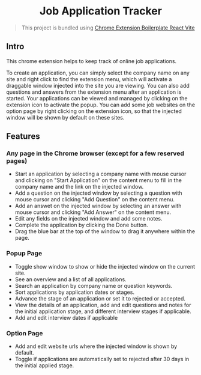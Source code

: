 <div align="center">
<h1> Job Application Tracker</h1>

> This project is bundled using [Chrome Extension Boilerplate React Vite](https://github.com/Jonghakseo/chrome-extension-boilerplate-react-vite)

</div>

## Intro

This chrome extension helps to keep track of online job applications.

To create an application, you can simply select the company name on any site and right click to find the extension menu, which will activate a draggable window injected into the site you are viewing. You can also add questions and answers from the extension menu after an application is started. Your applications can be viewed and managed by clicking on the extension icon to activate the popup. You can add some job websites on the option page by right clicking on the extension icon, so that the injected window will be shown by default on these sites.

## Features

### Any page in the Chrome browser (except for a few reserved pages)

- Start an application by selecting a company name with mouse cursor and clicking on "Start Application" on the content menu to fill in the company name and the link on the injected window.
- Add a question on the injected window by selecting a question with mouse cursor and clicking "Add Question" on the content menu.
- Add an answet on the injected window by selecting an answer with mouse cursor and clicking "Add Answer" on the content menu.
- Edit any fields on the injected window and add some notes.
- Complete the application by clicking the Done button.
- Drag the blue bar at the top of the window to drag it anywhere within the page.

### Popup Page

- Toggle show window to show or hide the injected window on the current site.
- See an overview and a list of all applications.
- Search an application by company name or question keywords.
- Sort applications by application dates or stages.
- Advance the stage of an application or set it to rejected or accepted.
- View the details of an application, add and edit questions and notes for the initial application stage, and different interview stages if applicable.
- Add and edit interview dates if applicable

### Option Page

- Add and edit website urls where the injected window is shown by default.
- Toggle if applications are automatically set to rejected after 30 days in the initial applied stage.
